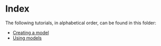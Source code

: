 # Index

The following tutorials, in alphabetical order, can be found in this folder:

- [Creating a model](creating-a-model/index.md)
- [Using models](using-models/index.md)
